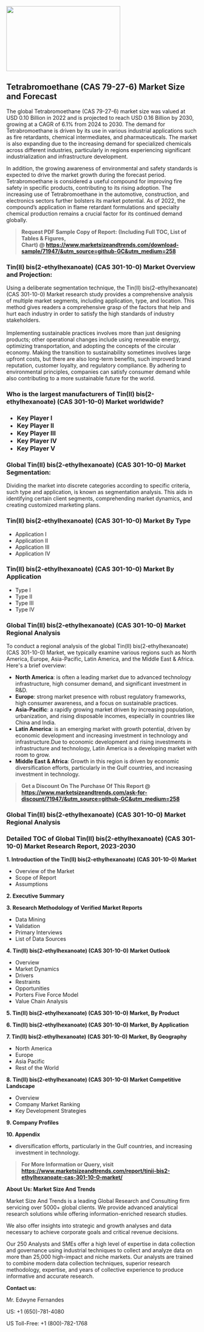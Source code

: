 <p><img class="alignnone size-medium wp-image-20088" src="https://ffe5etoiles.com/wp-content/uploads/2024/12/MST1-300x171.png" alt="" width="300" height="171" /></p><h2>Tetrabromoethane (CAS 79-27-6) Market Size and Forecast</h2><p>The global Tetrabromoethane (CAS 79-27-6) market size was valued at USD 0.10 Billion in 2022 and is projected to reach USD 0.16 Billion by 2030, growing at a CAGR of 6.1% from 2024 to 2030. The demand for Tetrabromoethane is driven by its use in various industrial applications such as fire retardants, chemical intermediates, and pharmaceuticals. The market is also expanding due to the increasing demand for specialized chemicals across different industries, particularly in regions experiencing significant industrialization and infrastructure development.</p><p>In addition, the growing awareness of environmental and safety standards is expected to drive the market growth during the forecast period. Tetrabromoethane is considered a useful compound for improving fire safety in specific products, contributing to its rising adoption. The increasing use of Tetrabromoethane in the automotive, construction, and electronics sectors further bolsters its market potential. As of 2022, the compound’s application in flame retardant formulations and specialty chemical production remains a crucial factor for its continued demand globally.</p></p><blockquote id="" class=""><strong>Request PDF Sample Copy of Report: (Including Full TOC, List of Tables &amp; Figures, Chart)&nbsp;@&nbsp;<strong><a href="https://www.marketsizeandtrends.com/download-sample/71947/&utm_source=github-GC&utm_medium=258" target="_blank">https://www.marketsizeandtrends.com/download-sample/71947/&utm_source=github-GC&utm_medium=258</a></strong></strong></blockquote><h3 id="" class="">Tin(II) bis(2-ethylhexanoate) (CAS 301-10-0) Market&nbsp;Overview and Projection:</h3><p id="" class="">Using a deliberate segmentation technique, the Tin(II) bis(2-ethylhexanoate) (CAS 301-10-0) Market research study provides a comprehensive analysis of multiple market segments, including application, type, and location. This method gives readers a comprehensive grasp of the factors that help and hurt each industry in order to satisfy the high standards of industry stakeholders. <br /> <br />Implementing sustainable practices involves more than just designing products; other operational changes include using renewable energy, optimizing transportation, and adopting the concepts of the circular economy. Making the transition to sustainability sometimes involves large upfront costs, but there are also long-term benefits, such improved brand reputation, customer loyalty, and regulatory compliance. By adhering to environmental principles, companies can satisfy consumer demand while also contributing to a more sustainable future for the world.</p><h3 id="" class="">Who is the largest manufacturers of&nbsp;Tin(II) bis(2-ethylhexanoate) (CAS 301-10-0) Market worldwide?</h3><h3 class=""><p><ul><li>Key Player I </li><li> Key Player II </li><li> Key Player III </li><li> Key Player IV </li><li> Key Player V</li></ul></p></h3><h3 id="" class="">Global&nbsp;Tin(II) bis(2-ethylhexanoate) (CAS 301-10-0) Market Segmentation:</h3><p id="" class="">Dividing the market into discrete categories according to specific criteria, such type and application, is known as segmentation analysis. This aids in identifying certain client segments, comprehending market dynamics, and creating customized marketing plans.</p><h3 id="" class="">Tin(II) bis(2-ethylhexanoate) (CAS 301-10-0) Market&nbsp;By Type</h3><p><p><ul><li>Application I</li><li> Application II</li><li> Application III</li><li> Application IV</p></li></ul></p></p><h3 id="" class="">Tin(II) bis(2-ethylhexanoate) (CAS 301-10-0) Market&nbsp;By Application</h3><p class=""><p><ul><li>Type I</li><li> Type II</li><li> Type III</li><li> Type IV</li></ul></p></p><h3 id="" class="">Global Tin(II) bis(2-ethylhexanoate) (CAS 301-10-0) Market Regional Analysis</h3><p id="" class="">To conduct a regional analysis of the global Tin(II) bis(2-ethylhexanoate) (CAS 301-10-0) Market, we typically examine various regions such as North America, Europe, Asia-Pacific, Latin America, and the Middle East &amp; Africa. Here's a brief overview:</p><ul><li><strong>North America</strong>: is often a leading market due to advanced technology infrastructure, high consumer demand, and significant investment in R&amp;D.</li><li><strong>Europe</strong>: strong market presence with robust regulatory frameworks, high consumer awareness, and a focus on sustainable practices.</li><li><strong>Asia-Pacific</strong>: a rapidly growing market driven by increasing population, urbanization, and rising disposable incomes, especially in countries like China and India.</li><li><strong>Latin America</strong>: is an emerging market with growth potential, driven by economic development and increasing investment in technology and infrastructure.Due to economic development and rising investments in infrastructure and technology, Latin America is a developing market with room to grow.</li><li><strong>Middle East &amp; Africa</strong>: Growth in this region is driven by economic diversification efforts, particularly in the Gulf countries, and increasing investment in technology.</li></ul><blockquote id="" class=""><strong>Get a Discount On The Purchase Of This Report @ <strong><a href="https://www.marketsizeandtrends.com/ask-for-discount/71947/&utm_source=github-GC&utm_medium=258" target="_blank">https://www.marketsizeandtrends.com/ask-for-discount/71947/&utm_source=github-GC&utm_medium=258</a></strong></strong></blockquote><h3 id="" class="">Global Tin(II) bis(2-ethylhexanoate) (CAS 301-10-0) Market Regional Analysis</h3><h3 id="" class="">Detailed TOC of Global Tin(II) bis(2-ethylhexanoate) (CAS 301-10-0) Market Research Report, 2023-2030</h3><p id="" class=""><strong>1. Introduction of the Tin(II) bis(2-ethylhexanoate) (CAS 301-10-0) Market</strong></p><ul><li>Overview of the Market</li><li>Scope of Report</li><li>Assumptions</li></ul><p id="" class=""><strong>2. Executive Summary</strong></p><p id="" class=""><strong>3. Research Methodology of Verified Market Reports</strong></p><ul><li>Data Mining</li><li>Validation</li><li>Primary Interviews</li><li>List of Data Sources</li></ul><p id="" class=""><strong>4. Tin(II) bis(2-ethylhexanoate) (CAS 301-10-0) Market Outlook</strong></p><ul><li>Overview</li><li>Market Dynamics</li><li>Drivers</li><li>Restraints</li><li>Opportunities</li><li>Porters Five Force Model</li><li>Value Chain Analysis</li></ul><p id="" class=""><strong>5. Tin(II) bis(2-ethylhexanoate) (CAS 301-10-0) Market, By Product</strong></p><p id="" class=""><strong>6. Tin(II) bis(2-ethylhexanoate) (CAS 301-10-0) Market, By Application</strong></p><p id="" class=""><strong>7. Tin(II) bis(2-ethylhexanoate) (CAS 301-10-0) Market, By Geography</strong></p><ul><li>North America</li><li>Europe</li><li>Asia Pacific</li><li>Rest of the World</li></ul><p id="" class=""><strong>8. Tin(II) bis(2-ethylhexanoate) (CAS 301-10-0) Market Competitive Landscape</strong></p><ul><li>Overview</li><li>Company Market Ranking</li><li>Key Development Strategies</li></ul><p id="" class=""><strong>9. Company Profiles</strong></p><p id="" class=""><strong>10. Appendix</strong></p><ul><li>diversification efforts, particularly in the Gulf countries, and increasing investment in technology.</li></ul><blockquote id="" class=""><strong>For More Information or Query, visit <strong><strong><a href="https://www.marketsizeandtrends.com/report/tinii-bis2-ethylhexanoate-cas-301-10-0-market/" target="_blank">https://www.marketsizeandtrends.com/report/tinii-bis2-ethylhexanoate-cas-301-10-0-market/</a></strong></strong></strong></blockquote><p id="" class=""><strong>About Us: Market Size And Trends</strong></p><p id="" class="">Market Size And Trends is a leading Global Research and Consulting firm servicing over 5000+ global clients. We provide advanced analytical research solutions while offering information-enriched research studies.</p><p id="" class="">We also offer insights into strategic and growth analyses and data necessary to achieve corporate goals and critical revenue decisions.</p><p id="" class="">Our 250 Analysts and SMEs offer a high level of expertise in data collection and governance using industrial techniques to collect and analyze data on more than 25,000 high-impact and niche markets. Our analysts are trained to combine modern data collection techniques, superior research methodology, expertise, and years of collective experience to produce informative and accurate research.</p><p id="" class=""><strong>Contact us:</strong></p><p id="" class="">Mr. Edwyne Fernandes</p><p id="" class="">US: +1 (650)-781-4080</p><p id="" class="">US Toll-Free: +1 (800)-782-1768</p>
